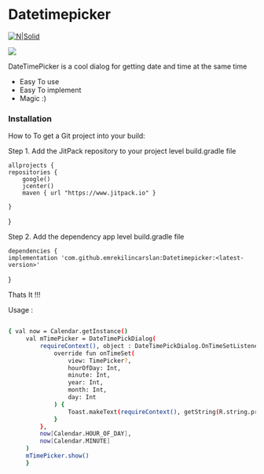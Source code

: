 # Datetimepicker

[![N|Solid](https://i.imgur.com/U3zTNa7.gif)](https://nodesource.com/products/nsolid)

[![](https://jitpack.io/v/emrekilincarslan/Datetimepicker.svg)](https://jitpack.io/#emrekilincarslan/Datetimepicker)

DateTimePicker is a cool dialog for getting date and time at the same time 
  - Easy To use
  - Easy To  implement
  - Magic :) 
  
  ### Installation
  
How to
To get a Git project into your build:

Step 1. Add the JitPack repository to your project level build.gradle file

	allprojects {
    repositories {
        google()
        jcenter()
        maven { url "https://www.jitpack.io" }
        
    }
}
  
Step 2. Add the dependency  app level build.gradle file 

	dependencies {
    implementation 'com.github.emrekilincarslan:Datetimepicker:<latest-version>'
  }
  
  Thats It !!!
  
  Usage : 
  
   ```sh

 { val now = Calendar.getInstance()
        val mTimePicker = DateTimePickDialog(
            requireContext(), object : DateTimePickDialog.OnTimeSetListener {
                override fun onTimeSet(
                    view: TimePicker?,
                    hourOfDay: Int,
                    minute: Int,
                    year: Int,
                    month: Int,
                    day: Int
                ) {
                    Toast.makeText(requireContext(), getString(R.string.propertime, day, month, year, hourOfDay, minute), Toast.LENGTH_SHORT).show()
                }
            },
            now[Calendar.HOUR_OF_DAY],
            now[Calendar.MINUTE]
        )
        mTimePicker.show()
        } 
```
        
        
